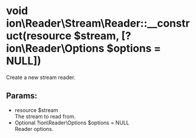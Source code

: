 # void ion\Reader\Stream\Reader::__construct(resource $stream, [?ion\Reader\Options $options = NULL])

Create a new stream reader.






## Params:

* resource $stream  
   The stream to read from.
* Optional ?ion\Reader\Options $options = NULL  
   Reader options.


